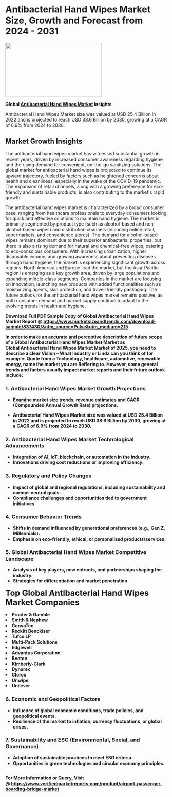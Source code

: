 <H1>Antibacterial Hand Wipes Market Size, Growth and Forecast from 2024 - 2031</H1><img class="aligncenter size-medium wp-image-584254" src="https://thirdeyenews.in/wp-content/uploads/2024/09/Global-Market-Research-300x168.jpeg" alt="" width="300" height="168" /><p><strong>Global&nbsp;<a href="https://www.marketsizeandtrends.com/download-sample/837430/&amp;utm_source=Pulse&amp;utm_medium=215">Antibacterial Hand Wipes Market</a> Insights</strong></p><p>Antibacterial Hand Wipes Market size was valued at USD 25.4 Billion in 2022 and is projected to reach USD 38.6 Billion by 2030, growing at a CAGR of 6.9% from 2024 to 2030.</p><p><h2>Market Growth Insights</h2> <p>The antibacterial hand wipes market has witnessed substantial growth in recent years, driven by increased consumer awareness regarding hygiene and the rising demand for convenient, on-the-go sanitizing solutions. The global market for antibacterial hand wipes is projected to continue its upward trajectory, fueled by factors such as heightened concerns about health and cleanliness, especially in the wake of the COVID-19 pandemic. The expansion of retail channels, along with a growing preference for eco-friendly and sustainable products, is also contributing to the market's rapid growth.</p> <p><strong></strong></p> <p>The antibacterial hand wipes market is characterized by a broad consumer base, ranging from healthcare professionals to everyday consumers looking for quick and effective solutions to maintain hand hygiene. The market is primarily segmented by product type (such as alcohol-based and non-alcohol-based wipes) and distribution channels (including online retail, supermarkets, and convenience stores). The demand for alcohol-based wipes remains dominant due to their superior antibacterial properties, but there is also a rising demand for natural and chemical-free wipes, catering to eco-conscious consumers. With increasing urbanization, higher disposable income, and growing awareness about preventing diseases through hand hygiene, the market is experiencing significant growth across regions. North America and Europe lead the market, but the Asia-Pacific region is emerging as a key growth area, driven by large populations and expanding middle-class segments. Companies in the market are focusing on innovation, launching new products with added functionalities such as moisturizing agents, skin protection, and travel-friendly packaging. The future outlook for the antibacterial hand wipes market remains positive, as both consumer demand and market supply continue to adapt to the evolving trends in health and hygiene. <p><strong></p><p><span class=""><strong>Download Full PDF Sample Copy of Global Antibacterial Hand Wipes Market Report</strong> @ <a href="https://www.marketsizeandtrends.com/download-sample/837430/&amp;utm_source=Pulse&amp;utm_medium=215" target="_blank">https://www.marketsizeandtrends.com/download-sample/837430/&amp;utm_source=Pulse&amp;utm_medium=215</a></span></p><p>In order to make an accurate and perceptive description of future scope of a Global&nbsp;Antibacterial Hand Wipes Market Market as Global&nbsp;Antibacterial Hand Wipes Market Market of 2025, you need to describe a clear Vision &ndash; What Industry or Linda can you think of for example: Quote from a Technology, healthcare, automotive, renewable energy, name the market you are Reffering to. However, some general trends and factors usually impact market reports and their future outlook include:</p><h3>1.&nbsp;<strong>Antibacterial Hand Wipes Market Growth Projections</strong></h3><ul><li>Examine market size trends, revenue estimates and CAGR (Compounded Annual Growth Rate) projections.</li><li><p>Antibacterial Hand Wipes Market size was valued at USD 25.4 Billion in 2022 and is projected to reach USD 38.6 Billion by 2030, growing at a CAGR of 6.9% from 2024 to 2030.</p></li></ul><h3>2.&nbsp;<strong>Antibacterial Hand Wipes Market Technological Advancements</strong></h3><ul><li>Integration of AI, IoT, blockchain, or automation in the industry.</li><li>Innovations driving cost reductions or improving efficiency.</li></ul><h3>3.&nbsp;<strong>Regulatory and Policy Changes</strong></h3><ul><li>Impact of global and regional regulations, including sustainability and carbon-neutral goals.</li><li>Compliance challenges and opportunities tied to government initiatives.</li></ul><h3>4.&nbsp;<strong>Consumer Behavior Trends</strong></h3><ul><li>Shifts in demand influenced by generational preferences (e.g., Gen Z, Millennials).</li><li>Emphasis on eco-friendly, ethical, or personalized products/services.</li></ul><h3>5.&nbsp;<strong>Global Antibacterial Hand Wipes Market Competitive Landscape</strong></h3><ul><li>Analysis of key players, new entrants, and partnerships shaping the industry.</li><li>Strategies for differentiation and market penetration.</li></ul><p data-pm-slice="1 1 []"><span style="color: inherit; font-family: inherit; font-size: 25px;">Top Global Antibacterial Hand Wipes Market Companies</span></p><div class="" data-test-id=""><p><li>Procter & Gamble</li><li> Smith & Nephew</li><li> ConvaTec</li><li> Reckitt Benckiser</li><li> Tufco LP</li><li> Multi-Pack Solutions</li><li> Edgewell</li><li> Advantus Corporation</li><li> Becton</li><li> Kimberly-Clark</li><li> Dynarex</li><li> Clorox</li><li> Unwipe</li><li> Unilever</li></p></div><h3>6.&nbsp;<strong>Economic and Geopolitical Factors</strong></h3><ul><li>Influence of global economic conditions, trade policies, and geopolitical events.</li><li>Resilience of the market to inflation, currency fluctuations, or global crises.</li></ul><h3>7.&nbsp;<strong>Sustainability and ESG (Environmental, Social, and Governance)</strong></h3><ul><li>Adoption of sustainable practices to meet ESG criteria.</li><li>Opportunities in green technologies and circular economy principles.</li></ul><h2><strong style="font-size: 14px;">For More Information or Query, Visit @&nbsp;</strong><a style="background-color: #ffffff; font-size: 14px;" href="https://www.marketsizeandtrends.com/report/antibacterial-hand-wipes-market/" target="_blank">https://www.verifiedmarketreports.com/product/airport-passenger-boarding-bridge-market</a></h2>
